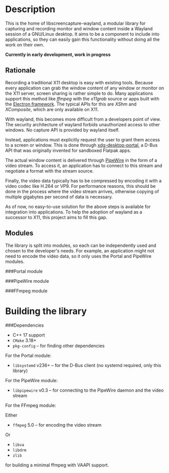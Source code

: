 Description
==================
This is the home of libscreencapture-wayland, a modular library for capturing and recording monitor and window content inside a Wayland session of a GNU/Linux desktop.
It aims to be a component to include into applications, so they can easily gain this functionality without doing all the work on their own.

**Currently in early development, work in progress**

Rationale
---------
Recording a traditional X11 desktop is easy with existing tools.
Because every application can grab the window content of any window or monitor on the X11 server, screen sharing is rather simple to do.
Many applications support this method like *ffmpeg* with the *x11grab* source or apps built with the [Electron framework](https://www.electronjs.org/).
The typical APIs for this are *XShm* and *XComposite*, which are only available on X11.

With wayland, this becomes more difficult from a developers point of view.
The security architecture of wayland forbids unauthorized access to other windows.
No capture API is provided by wayland itself.

Instead, applications must explicitly request the user to grant them access to a screen or window.
This is done through [xdg-desktop-portal](https://flatpak.github.io/xdg-desktop-portal/), a D-Bus API that was originally invented for sandboxed Flatpak apps.

The actual window content is delivered through [PipeWire](https://pipewire.org/) in the form of a video stream.
To access it, an application has to connect to this stream and negotiate a format with the stream source.

Finally, the video data typically has to be compressed by encoding it with a video codec like H.264 or VP9.
For performance reasons, this should be done in the process where the video stream arrives, otherwise copying of multiple gigabytes per second of data is necessary.

As of now, no easy-to-use solution for the above steps is available for integration into applications.
To help the adoption of wayland as a successor to X11, this project aims to fill this gap.

Modules
-------
The library is split into modules, so each can be independently used and chosen to the developer's needs.
For example, an application might not need to encode the video data, so it only uses the Portal and PipeWire modules.

###Portal module

###PipeWire module

###FFmpeg module

Building the library
====================

###Dependencies

- C++ 17 support
- `CMake` 3.18+
- `pkg-config` – for finding other dependencies

For the Portal module:
- `libsystemd` v236+ – for the D-Bus client (no systemd required, only this library)

For the PipeWire module:
- `libpipewire` v0.3 – for connecting to the PipeWire daemon and the video stream

For the FFmpeg module:

Either
- `ffmpeg` 5.0 – for encoding the video stream

Or
- `libva`
- `libdrm`
- `zlib`

for building a minimal ffmpeg with VAAPI support.